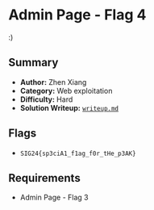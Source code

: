 # Admin Page - Flag 4

:)

## Summary
- **Author:** Zhen Xiang
- **Category:** Web exploitation
- **Difficulty:** Hard
- **Solution Writeup:** [`writeup.md`](./soln/writeup.md)

## Flags
- `SIG24{sp3ciA1_f1ag_f0r_tHe_p3AK}`

## Requirements
- Admin Page - Flag 3
